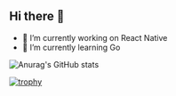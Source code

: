## Hi there 👋

- 🔭 I’m currently working on React Native
- 🌱 I’m currently learning Go

![Anurag's GitHub stats](https://github-readme-stats.vercel.app/api?username=Alexandre1a&show_icons=true&theme=transparent)

[![trophy](https://github-profile-trophy.vercel.app/?username=Alexandre1a)](https://github.com/ryo-ma/github-profile-trophy)

